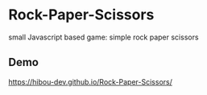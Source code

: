 # Rock-Paper-Scissors
small Javascript based game: simple rock paper scissors

## Demo
https://hibou-dev.github.io/Rock-Paper-Scissors/
